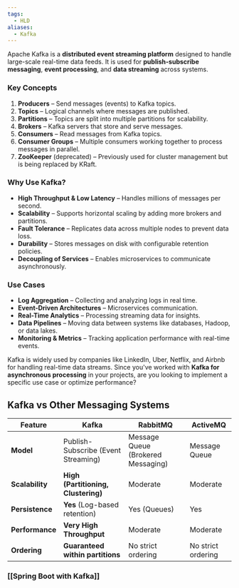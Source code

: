 ```yaml
---
tags:
  - HLD
aliases:
  - Kafka
---
```

Apache Kafka is a **distributed event streaming platform** designed to handle large-scale real-time data feeds. It is used for **publish-subscribe messaging**, **event processing**, and **data streaming** across systems.
### **Key Concepts**
1. **Producers** – Send messages (events) to Kafka topics.
2. **Topics** – Logical channels where messages are published.
3. **Partitions** – Topics are split into multiple partitions for scalability.
4. **Brokers** – Kafka servers that store and serve messages.
5. **Consumers** – Read messages from Kafka topics.
6. **Consumer Groups** – Multiple consumers working together to process messages in parallel.
7. **ZooKeeper** (deprecated) – Previously used for cluster management but is being replaced by KRaft.

### **Why Use Kafka?**
- **High Throughput & Low Latency** – Handles millions of messages per second.
- **Scalability** – Supports horizontal scaling by adding more brokers and partitions.
- **Fault Tolerance** – Replicates data across multiple nodes to prevent data loss.
- **Durability** – Stores messages on disk with configurable retention policies.
- **Decoupling of Services** – Enables microservices to communicate asynchronously.

### **Use Cases**
- **Log Aggregation** – Collecting and analyzing logs in real time.
- **Event-Driven Architectures** – Microservices communication.
- **Real-Time Analytics** – Processing streaming data for insights.
- **Data Pipelines** – Moving data between systems like databases, Hadoop, or data lakes.
- **Monitoring & Metrics** – Tracking application performance with real-time events.

Kafka is widely used by companies like LinkedIn, Uber, Netflix, and Airbnb for handling real-time data streams. Since you've worked with **Kafka for asynchronous processing** in your projects, are you looking to implement a specific use case or optimize performance?
## **Kafka vs Other Messaging Systems**

|Feature|Kafka|RabbitMQ|ActiveMQ|
|---|---|---|---|
|**Model**|Publish-Subscribe (Event Streaming)|Message Queue (Brokered Messaging)|Message Queue|
|**Scalability**|**High (Partitioning, Clustering)**|Moderate|Moderate|
|**Persistence**|**Yes** (Log-based retention)|Yes (Queues)|Yes|
|**Performance**|**Very High Throughput**|Moderate|Moderate|
|**Ordering**|**Guaranteed within partitions**|No strict ordering|No strict ordering|
### [[Spring Boot with Kafka]]
